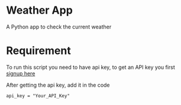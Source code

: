 # Weather App

A Python app to check the current weather

# Requirement

To run this script you need to have api key, to get an API key you first [signup here](https://home.openweathermap.org/api_keys)

After getting the api key, add it in the code 
```
api_key = "Your_API_Key"
```
